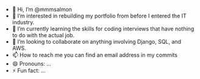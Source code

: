 - 👋 Hi, I’m @mmmsalmon
- 👀 I’m interested in rebuilding my portfolio from before I entered the IT industry.
- 🌱 I’m currently learning the skills for coding interviews that have nothing to do with the actual job.
- 💞 I’m looking to collaborate on anything involving Django, SQL, and AWS.
- 📫 How to reach me you can find an email address in my commits
- 😄 Pronouns: ...
- ⚡ Fun fact: ...

<!---
mmmsalmon/mmmsalmon is a ✨ special ✨ repository because its `README.md` (this file) appears on your GitHub profile.
You can click the Preview link to take a look at your changes.
--->
